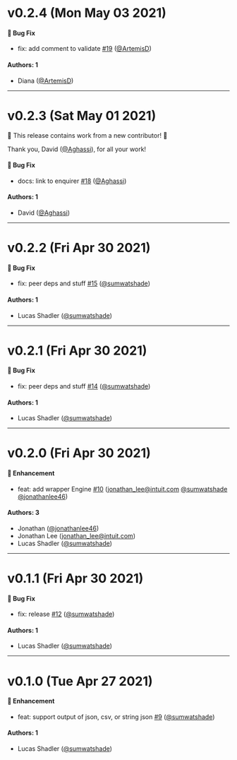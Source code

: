 # v0.2.4 (Mon May 03 2021)

#### 🐛 Bug Fix

- fix: add comment to validate [#19](https://github.com/sumwatshade/enquirer-engine/pull/19) ([@ArtemisD](https://github.com/ArtemisD))

#### Authors: 1

- Diana ([@ArtemisD](https://github.com/ArtemisD))

---

# v0.2.3 (Sat May 01 2021)

:tada: This release contains work from a new contributor! :tada:

Thank you, David ([@Aghassi](https://github.com/Aghassi)), for all your work!

#### 🐛 Bug Fix

- docs: link to enquirer [#18](https://github.com/sumwatshade/enquirer-engine/pull/18) ([@Aghassi](https://github.com/Aghassi))

#### Authors: 1

- David ([@Aghassi](https://github.com/Aghassi))

---

# v0.2.2 (Fri Apr 30 2021)

#### 🐛 Bug Fix

- fix: peer deps and stuff [#15](https://github.com/sumwatshade/enquirer-engine/pull/15) ([@sumwatshade](https://github.com/sumwatshade))

#### Authors: 1

- Lucas Shadler ([@sumwatshade](https://github.com/sumwatshade))

---

# v0.2.1 (Fri Apr 30 2021)

#### 🐛 Bug Fix

- fix: peer deps and stuff [#14](https://github.com/sumwatshade/enquirer-engine/pull/14) ([@sumwatshade](https://github.com/sumwatshade))

#### Authors: 1

- Lucas Shadler ([@sumwatshade](https://github.com/sumwatshade))

---

# v0.2.0 (Fri Apr 30 2021)

#### 🚀 Enhancement

- feat: add wrapper Engine [#10](https://github.com/sumwatshade/enquirer-engine/pull/10) (jonathan_lee@intuit.com [@sumwatshade](https://github.com/sumwatshade) [@jonathanlee46](https://github.com/jonathanlee46))

#### Authors: 3

- Jonathan ([@jonathanlee46](https://github.com/jonathanlee46))
- Jonathan Lee (jonathan_lee@intuit.com)
- Lucas Shadler ([@sumwatshade](https://github.com/sumwatshade))

---

# v0.1.1 (Fri Apr 30 2021)

#### 🐛 Bug Fix

- fix: release [#12](https://github.com/sumwatshade/enquirer-engine/pull/12) ([@sumwatshade](https://github.com/sumwatshade))

#### Authors: 1

- Lucas Shadler ([@sumwatshade](https://github.com/sumwatshade))

---

# v0.1.0 (Tue Apr 27 2021)

#### 🚀 Enhancement

- feat: support output of json, csv, or string json [#9](https://github.com/sumwatshade/enquirer-engine/pull/9) ([@sumwatshade](https://github.com/sumwatshade))

#### Authors: 1

- Lucas Shadler ([@sumwatshade](https://github.com/sumwatshade))
